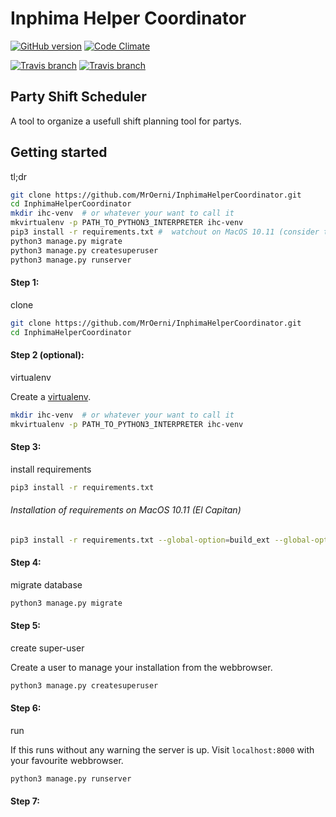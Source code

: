 # Inphima Helper Coordinator
[![GitHub version](https://badge.fury.io/gh/MrOerni%2FInphimaHelperCoordinator.svg)](https://badge.fury.io/gh/MrOerni%2FInphimaHelperCoordinator)
[![Code Climate](https://img.shields.io/codeclimate/github/MrOerni/InphimaHelperCoordinator/badges/gpa.svg)]()

[![Travis branch](https://img.shields.io/travis/MrOerni/InphimaHelperCoordinator/master.svg?label=master)]()
[![Travis branch](https://img.shields.io/travis/MrOerni/InphimaHelperCoordinator/develop.svg?label=develop)]()

## Party Shift Scheduler
A tool to organize a usefull shift planning tool for partys.

## Getting started
tl;dr
```bash
git clone https://github.com/MrOerni/InphimaHelperCoordinator.git
cd InphimaHelperCoordinator
mkdir ihc-venv  # or whatever your want to call it
mkvirtualenv -p PATH_TO_PYTHON3_INTERPRETER ihc-venv
pip3 install -r requirements.txt #  watchout on MacOS 10.11 (consider the tip below)
python3 manage.py migrate
python3 manage.py createsuperuser
python3 manage.py runserver
```


#### Step 1:
clone
```bash
git clone https://github.com/MrOerni/InphimaHelperCoordinator.git
cd InphimaHelperCoordinator
```

#### Step 2 (optional):
virtualenv

Create a [virtualenv](http://docs.python-guide.org/en/latest/dev/virtualenvs/).
```bash
mkdir ihc-venv  # or whatever your want to call it
mkvirtualenv -p PATH_TO_PYTHON3_INTERPRETER ihc-venv
```

#### Step 3:
install requirements

```bash
pip3 install -r requirements.txt
```

###### Installation of requirements on MacOS 10.11 (El Capitan)
```bash
pip3 install -r requirements.txt --global-option=build_ext --global-option="-I$(xcrun --show-sdk-path)/usr/include/sasl"
```

#### Step 4:
migrate database
```bash
python3 manage.py migrate
```

#### Step 5:
create super-user

Create a user to manage your installation from the webbrowser.
```bash
python3 manage.py createsuperuser
```

#### Step 6:
run

If this runs without any warning the server is up. Visit `localhost:8000` with your favourite webbrowser.
```bash
python3 manage.py runserver
```

#### Step 7:

